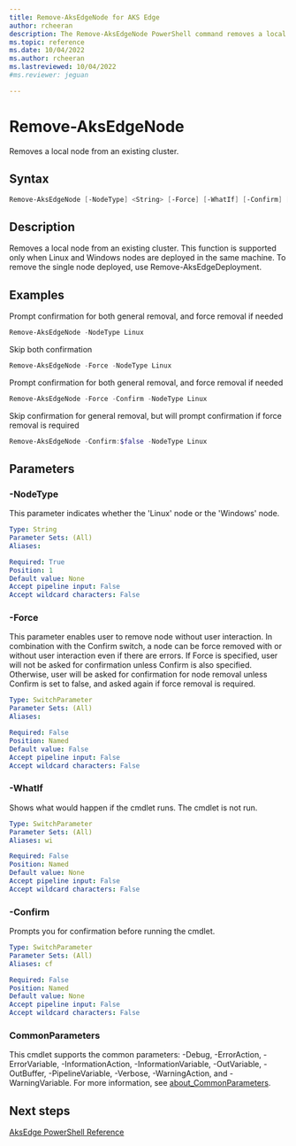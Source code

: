 ```yaml
---
title: Remove-AksEdgeNode for AKS Edge
author: rcheeran
description: The Remove-AksEdgeNode PowerShell command removes a local node from an existing cluster.
ms.topic: reference
ms.date: 10/04/2022
ms.author: rcheeran 
ms.lastreviewed: 10/04/2022
#ms.reviewer: jeguan

---
```



# Remove-AksEdgeNode

Removes a local node from an existing cluster.

## Syntax

```powershell
Remove-AksEdgeNode [-NodeType] <String> [-Force] [-WhatIf] [-Confirm] [<CommonParameters>]
```

## Description

Removes a local node from an existing cluster. This function is supported only when Linux and Windows nodes are deployed in the same machine. To remove the single node deployed, use Remove-AksEdgeDeployment.

## Examples

Prompt confirmation for both general removal, and force removal if needed

```powershell
Remove-AksEdgeNode -NodeType Linux
```

Skip both confirmation

```powershell
Remove-AksEdgeNode -Force -NodeType Linux
```

Prompt confirmation for both general removal, and force removal if needed

```powershell
Remove-AksEdgeNode -Force -Confirm -NodeType Linux
```

Skip confirmation for general removal, but will prompt confirmation if force removal is required

```powershell
Remove-AksEdgeNode -Confirm:$false -NodeType Linux
```

## Parameters

### -NodeType

This parameter indicates whether the 'Linux' node or the 'Windows' node.

```yaml
Type: String
Parameter Sets: (All)
Aliases:

Required: True
Position: 1
Default value: None
Accept pipeline input: False
Accept wildcard characters: False
```

### -Force

This parameter enables user to remove node without user interaction.
In combination with the Confirm switch, a node can be force removed with or without user interaction even if there are errors.
If Force is specified, user will not be asked for confirmation unless Confirm is also specified.
Otherwise, user will be asked for confirmation for node removal unless Confirm is set to false, and asked again if force removal is required.

```yaml
Type: SwitchParameter
Parameter Sets: (All)
Aliases:

Required: False
Position: Named
Default value: False
Accept pipeline input: False
Accept wildcard characters: False
```

### -WhatIf

Shows what would happen if the cmdlet runs.
The cmdlet is not run.

```yaml
Type: SwitchParameter
Parameter Sets: (All)
Aliases: wi

Required: False
Position: Named
Default value: None
Accept pipeline input: False
Accept wildcard characters: False
```

### -Confirm

Prompts you for confirmation before running the cmdlet.

```yaml
Type: SwitchParameter
Parameter Sets: (All)
Aliases: cf

Required: False
Position: Named
Default value: None
Accept pipeline input: False
Accept wildcard characters: False
```

### CommonParameters

This cmdlet supports the common parameters: -Debug, -ErrorAction, -ErrorVariable, -InformationAction, -InformationVariable, -OutVariable, -OutBuffer, -PipelineVariable, -Verbose, -WarningAction, and -WarningVariable. For more information, see [about_CommonParameters](https://go.microsoft.com/fwlink/?LinkID=113216).

## Next steps

[AksEdge PowerShell Reference](./index.md)
